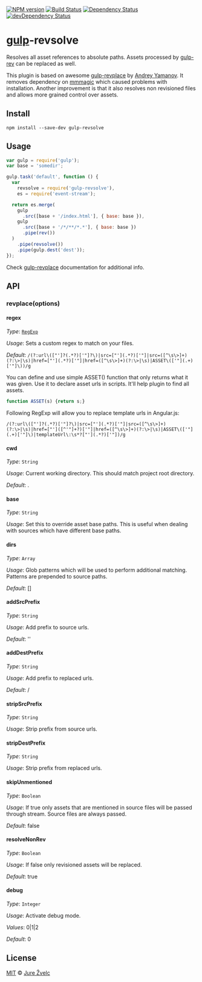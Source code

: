 [![NPM version](https://badge.fury.io/js/gulp-revsolve.svg)](http://badge.fury.io/js/gulp-revsolve)
[![Build Status](https://travis-ci.org/jzvelc/gulp-revsolve.svg?branch=master)](https://travis-ci.org/jzvelc/gulp-revsolve)
[![Dependency Status](https://david-dm.org/jzvelc/gulp-revsolve.svg?theme=shields.io)](https://david-dm.org/jzvelc/gulp-revsolve)
[![devDependency Status](https://david-dm.org/jzvelc/gulp-revsolve/dev-status.svg?theme=shields.io)](https://david-dm.org/jzvelc/gulp-revsolve#info=devDependencies)

# [gulp](http://gulpjs.com)-revsolve

Resolves all asset references to absolute paths. Assets processed
by [gulp-rev](https://github.com/sindresorhus/gulp-rev) can be replaced as well.

This plugin is based on awesome [gulp-revplace](https://github.com/tenphi/gulp-revplace) by [Andrey Yamanov](https://github.com/tenphi).
It removes dependency on [mmmagic](https://github.com/mscdex/mmmagic) which caused problems with installation.
Another improvement is that it also resolves non revisioned files and allows more grained control over assets.

## Install

```
npm install --save-dev gulp-revsolve
```

## Usage

```javascript
var gulp = require('gulp');
var base = 'somedir';

gulp.task('default', function () {
  var
    revsolve = require('gulp-revsolve'),
    es = require('event-stream');

  return es.merge(
    gulp
      .src([base + '/index.html'], { base: base }),
    gulp
      .src([base + '/*/**/*.*'], { base: base })
      .pipe(rev())
  )
    .pipe(revsolve())
    .pipe(gulp.dest('dest'));
});
```

Check [gulp-revplace](https://github.com/tenphi/gulp-revplace) documentation
for additional info.

## API

### revplace(options)

#### regex

_Type_: [`RegExp`](https://developer.mozilla.org/en-US/docs/Web/JavaScript/Reference/Global_Objects/RegExp)

_Usage_: Sets a custom regex to match on your files.

_Default_: `/(?:url\(["']?(.*?)['"]?\)|src=["'](.*?)['"]|src=([^\s\>]+)(?:\>|\s)|href=["'](.*?)['"]|href=([^\s\>]+)(?:\>|\s)|ASSET\(['"](.+)['"]\))/g`

You can define and use simple ASSET() function that only returns what it was given. Use it to declare asset urls in scripts. It'll help plugin to find all assets.

```javascript
function ASSET(s) {return s;}
```

Following RegExp will allow you to replace template urls in Angular.js:

`/(?:url\(["']?(.*?)['"]?\)|src=["'](.*?)['"]|src=([^\s\>]+)(?:\>|\s)|href=["']([^'"]+?)['"]|href=([^\s\>]+)(?:\>|\s)|ASSET\(['"](.+)['"]\)|templateUrl\:\s*?["'](.*?)['"])/g`

#### cwd
_Type_: `String`

_Usage_: Current working directory. This should match project root directory.

_Default_: .

#### base
_Type_: `String`

_Usage_: Set this to override asset base paths. This is useful when dealing with sources which have different base paths.

#### dirs
_Type_: `Array`

_Usage_: Glob patterns which will be used to perform additional matching. Patterns are prepended to source paths.

_Default_: []

#### addSrcPrefix
_Type_: `String`

_Usage_: Add prefix to source urls.

_Default_: ''

#### addDestPrefix
_Type_: `String`

_Usage_: Add prefix to replaced urls.

_Default_: /

#### stripSrcPrefix
_Type_: `String`

_Usage_: Strip prefix from source urls.

#### stripDestPrefix
_Type_: `String`

_Usage_: Strip prefix from replaced urls.

#### skipUnmentioned
_Type_: `Boolean`

_Usage_: If true only assets that are mentioned in source files will be passed through stream. Source files are always passed.

_Default_: false

#### resolveNonRev
_Type_: `Boolean`

_Usage_: If false only revisioned assets will be replaced.

_Default_: true

#### debug
_Type_: `Integer`

_Usage_: Activate debug mode.

_Values_: 0|1|2

_Default_: 0

## License

[MIT](http://opensource.org/licenses/MIT) © [Jure Žvelc](https://github.com/jzvelc)
